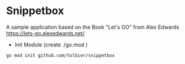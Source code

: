 # Snippetbox

A sample application based on the Book "Let's GO" from Alex Edwards 
https://lets-go.alexedwards.net/

* Init Module (create ./go.mod )
```
go mod init github.com/tolbier/snippetbox 
```